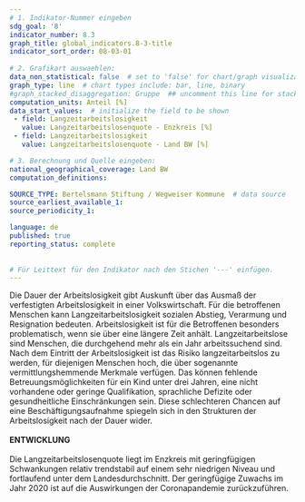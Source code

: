 ```yaml
---
# 1. Indikator-Nummer eingeben 
sdg_goal: '8'
indicator_number: 8.3
graph_title: global_indicators.8-3-title
indicator_sort_order: 08-03-01
 
# 2. Grafikart auswaehlen: 
data_non_statistical: false  # set to 'false' for chart/graph visualization 
graph_type: line  # chart types include: bar, line, binary 
#graph_stacked_disaggregation: Gruppe  ## uncomment this line for stacked bars. eplace 'Geschlecht' with the field of aggregation. 
computation_units: Anteil [%]
data_start_values:  # initialize the field to be shown 
 - field: Langzeitarbeitslosigkeit
   value: Langzeitarbeitslosenquote - Enzkreis [%]
 - field: Langzeitarbeitslosigkeit
   value: Langzeitarbeitslosenquote - Land BW [%]

# 3. Berechnung und Quelle eingeben: 
national_geographical_coverage: Land BW
computation_definitions: 

SOURCE_TYPE: Bertelsmann Stiftung / Wegweiser Kommune  # data source  
source_earliest_available_1: 
source_periodicity_1: 

language: de   
published: true 
reporting_status: complete
 
 
# Für Leittext für den Indikator nach den Stichen '---' einfügen. 
---
```

Die Dauer der Arbeitslosigkeit gibt Auskunft über das Ausmaß der verfestigten Arbeitslosigkeit in einer Volkswirtschaft. Für die betroffenen Menschen kann Langzeitarbeitslosigkeit sozialen Abstieg, Verarmung und Resignation bedeuten. Arbeitslosigkeit ist für die Betroffenen besonders problematisch, wenn sie über eine längere Zeit anhält. Langzeitarbeitslose sind Menschen, die durchgehend mehr als ein Jahr arbeitssuchend sind. Nach dem Eintritt der Arbeitslosigkeit ist das Risiko langzeitarbeitslos zu werden, für diejenigen Menschen hoch, die über sogenannte vermittlungshemmende Merkmale verfügen. Das können fehlende Betreuungsmöglichkeiten für ein Kind unter drei Jahren, eine nicht vorhandene oder geringe Qualifikation, sprachliche Defizite oder gesundheitliche Einschränkungen sein. Diese schlechteren Chancen auf eine Beschäftigungsaufnahme spiegeln sich in den Strukturen der Arbeitslosigkeit nach der Dauer wider. <br>
<br>
**ENTWICKLUNG** <br>
<br>
Die Langzeitarbeitslosenquote liegt im Enzkreis mit geringfügigen Schwankungen relativ trendstabil auf einem sehr niedrigen Niveau und fortlaufend unter dem Landesdurchschnitt. Der geringfügige Zuwachs im Jahr 2020 ist auf die Auswirkungen der Coronapandemie zurückzuführen.

